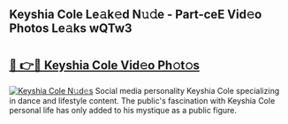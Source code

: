 ## Keyshia Cole Le𝚊k𝚎d N𝚞𝚍e - Part-ceE Vid𝚎o Photos Le𝚊ks wQTw3

# <h2><a href="http://fbbygy.evod.top/?m=Keyshia+Cole">🔗 👉🔴 Keyshia Cole Vid𝚎o Ph𝚘t𝚘s</a></h2>

[![Keyshia Cole N𝚞d𝚎s](https://i.imgur.com/8V9OHl7.gif)](http://fbbygy.evod.top/?m=Keyshia+Cole)
Social media personality Keyshia Cole specializing in dance and lifestyle content. The public's fascination with Keyshia Cole personal life has only added to his mystique as a public figure. 
